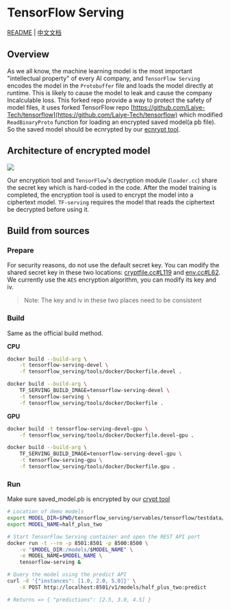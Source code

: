 # TensorFlow Serving

[README](README.md) | [中文文档](README_zh.md)

## Overview

As we all know, the machine learning model is the most important "intellectual property" of every AI company, and `TensorFlow Serving` encodes the model in the `Protobuffer` file and loads the model directly at runtime. This is likely to cause the model to leak and cause the company Incalculable loss. This forked repo provide a way to protect the safety of model files, it uses forked TensorFlow repo [https://github.com/Laiye-Tech/tensorflow](https://github.com/Laiye-Tech/tensorflow) which modified `ReadBinaryProto` function for loading an encrypted saved model(a pb file). So the saved model should be ecnrypted by our [ecnrypt tool](https://github.com/Laiye-Tech/cryptpb).

## Architecture of encrypted model

![](./images/TensorFlow模型.jpg)

Our encryption tool and `TensorFlow`'s decryption module (`loader.cc`) share the secret key which is hard-coded in the code. After the model training is completed, the encryption tool is used to encrypt the model into a ciphertext model. `TF-serving` requires the model that reads the ciphertext be decrypted before using it.

## Build from sources

### Prepare

For security reasons, do not use the default secret key. You can modify the shared secret key in these two locations: [cryptfile.cc#L119](https://github.com/Laiye-Tech/cryptpb/blob/main/cryptfile/cryptfile.cc#L119) and [env.cc#L62](https://github.com/Laiye-Tech/tensorflow/blob/master/tensorflow/core/platform/env.cc#L62). We currently use the `AES` encryption algorithm, you can modify its key and iv.

> Note: The key and iv in these two places need to be consistent

### Build

Same as the official build method.

**CPU**

```sh
docker build --build-arg \
    -t tensorflow-serving-devel \
    -f tensorflow_serving/tools/docker/Dockerfile.devel .

docker build --build-arg \
    TF_SERVING_BUILD_IMAGE=tensorflow-serving-devel \
    -t tensorflow-serving \
    -f tensorflow_serving/tools/docker/Dockerfile .
```

**GPU**

```sh
docker build -t tensorflow-serving-devel-gpu \
    -f tensorflow_serving/tools/docker/Dockerfile.devel-gpu .

docker build --build-arg \
    TF_SERVING_BUILD_IMAGE=tensorflow-serving-devel-gpu \
    -t tensorflow-serving-gpu \
    -f tensorflow_serving/tools/docker/Dockerfile.gpu .
```

### Run

Make sure saved_model.pb is encrypted by our [crypt tool](https://github.com/Laiye-Tech/cryptpb#run)

```sh
# Location of demo models
export MODEL_DIR=$PWD/tensorflow_serving/servables/tensorflow/testdata/saved_model_half_plus_two_cpu/
export MODEL_NAME=half_plus_two

# Start TensorFlow Serving container and open the REST API port
docker run -t --rm -p 8501:8501 -p 8500:8500 \
    -v "$MODEL_DIR:/models/$MODEL_NAME" \
    -e MODEL_NAME=$MODEL_NAME \
    tensorflow-serving &

# Query the model using the predict API
curl -d '{"instances": [1.0, 2.0, 5.0]}' \
    -X POST http://localhost:8501/v1/models/half_plus_two:predict

# Returns => { "predictions": [2.5, 3.0, 4.5] }
```
